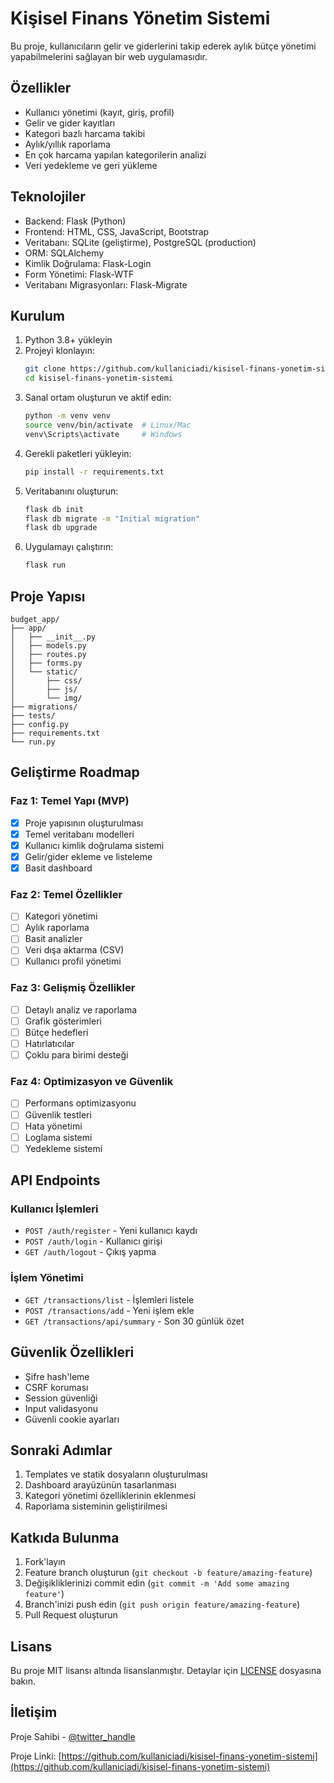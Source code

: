 # Kişisel Finans Yönetim Sistemi

Bu proje, kullanıcıların gelir ve giderlerini takip ederek aylık bütçe yönetimi yapabilmelerini sağlayan bir web uygulamasıdır.

## Özellikler

- Kullanıcı yönetimi (kayıt, giriş, profil)
- Gelir ve gider kayıtları
- Kategori bazlı harcama takibi
- Aylık/yıllık raporlama
- En çok harcama yapılan kategorilerin analizi
- Veri yedekleme ve geri yükleme

## Teknolojiler

- Backend: Flask (Python)
- Frontend: HTML, CSS, JavaScript, Bootstrap
- Veritabanı: SQLite (geliştirme), PostgreSQL (production)
- ORM: SQLAlchemy
- Kimlik Doğrulama: Flask-Login
- Form Yönetimi: Flask-WTF
- Veritabanı Migrasyonları: Flask-Migrate

## Kurulum

1. Python 3.8+ yükleyin
2. Projeyi klonlayın:
   ```bash
   git clone https://github.com/kullaniciadi/kisisel-finans-yonetim-sistemi.git
   cd kisisel-finans-yonetim-sistemi
   ```
3. Sanal ortam oluşturun ve aktif edin:
   ```bash
   python -m venv venv
   source venv/bin/activate  # Linux/Mac
   venv\Scripts\activate     # Windows
   ```
4. Gerekli paketleri yükleyin:
   ```bash
   pip install -r requirements.txt
   ```
5. Veritabanını oluşturun:
   ```bash
   flask db init
   flask db migrate -m "Initial migration"
   flask db upgrade
   ```
6. Uygulamayı çalıştırın:
   ```bash
   flask run
   ```

## Proje Yapısı

```
budget_app/
├── app/
│   ├── __init__.py
│   ├── models.py
│   ├── routes.py
│   ├── forms.py
│   └── static/
│       ├── css/
│       ├── js/
│       └── img/
├── migrations/
├── tests/
├── config.py
├── requirements.txt
└── run.py
```

## Geliştirme Roadmap

### Faz 1: Temel Yapı (MVP)
- [x] Proje yapısının oluşturulması
- [x] Temel veritabanı modelleri
- [x] Kullanıcı kimlik doğrulama sistemi
- [x] Gelir/gider ekleme ve listeleme
- [x] Basit dashboard

### Faz 2: Temel Özellikler
- [ ] Kategori yönetimi
- [ ] Aylık raporlama
- [ ] Basit analizler
- [ ] Veri dışa aktarma (CSV)
- [ ] Kullanıcı profil yönetimi

### Faz 3: Gelişmiş Özellikler
- [ ] Detaylı analiz ve raporlama
- [ ] Grafik gösterimleri
- [ ] Bütçe hedefleri
- [ ] Hatırlatıcılar
- [ ] Çoklu para birimi desteği

### Faz 4: Optimizasyon ve Güvenlik
- [ ] Performans optimizasyonu
- [ ] Güvenlik testleri
- [ ] Hata yönetimi
- [ ] Loglama sistemi
- [ ] Yedekleme sistemi

## API Endpoints

### Kullanıcı İşlemleri
- `POST /auth/register` - Yeni kullanıcı kaydı
- `POST /auth/login` - Kullanıcı girişi
- `GET /auth/logout` - Çıkış yapma

### İşlem Yönetimi
- `GET /transactions/list` - İşlemleri listele
- `POST /transactions/add` - Yeni işlem ekle
- `GET /transactions/api/summary` - Son 30 günlük özet

## Güvenlik Özellikleri
- Şifre hash'leme
- CSRF koruması
- Session güvenliği
- Input validasyonu
- Güvenli cookie ayarları

## Sonraki Adımlar
1. Templates ve statik dosyaların oluşturulması
2. Dashboard arayüzünün tasarlanması
3. Kategori yönetimi özelliklerinin eklenmesi
4. Raporlama sisteminin geliştirilmesi

## Katkıda Bulunma

1. Fork'layın
2. Feature branch oluşturun (`git checkout -b feature/amazing-feature`)
3. Değişikliklerinizi commit edin (`git commit -m 'Add some amazing feature'`)
4. Branch'inizi push edin (`git push origin feature/amazing-feature`)
5. Pull Request oluşturun

## Lisans

Bu proje MIT lisansı altında lisanslanmıştır. Detaylar için [LICENSE](LICENSE) dosyasına bakın.

## İletişim

Proje Sahibi - [@twitter_handle](https://twitter.com/twitter_handle)

Proje Linki: [https://github.com/kullaniciadi/kisisel-finans-yonetim-sistemi](https://github.com/kullaniciadi/kisisel-finans-yonetim-sistemi) 